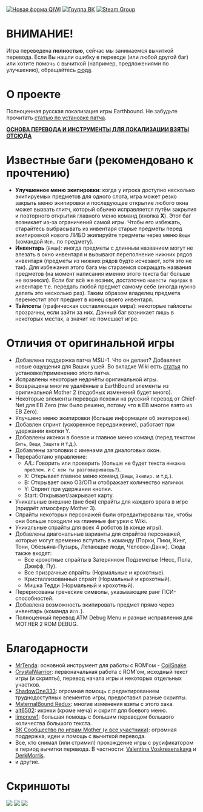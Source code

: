 [![Новая форма QIWI](https://i.imgur.com/DXbNi1L.png)](https://my.qiwi.com/Yvan-ZjZkejXn2O) [![Группа ВК](https://i.imgur.com/xmwABcp.png)](https://vk.com/mother123) [![Steam Group](https://i.imgur.com/BQMjWqb.png)](https://steamcommunity.com/groups/earthbound-mother-ru)

# ВНИМАНИЕ!
Игра переведена **полностью**, сейчас мы занимаемся вычиткой перевода.
Если Вы нашли ошибку в переводе (или любой другой баг) или хотите помочь с вычиткой (например, предложениями по улучшению), обращайтесь [сюда](https://vk.com/topic-75212704_40416271).

# О проекте
Полноценная русская локализация игры Earthbound.
Не забудьте прочитать [статью по установке патча](https://github.com/MAGNAT2645/Earthbound-RUS/wiki/%D0%A3%D1%81%D1%82%D0%B0%D0%BD%D0%BE%D0%B2%D0%BA%D0%B0).

**[ОСНОВА ПЕРЕВОДА И ИНСТРУМЕНТЫ ДЛЯ ЛОКАЛИЗАЦИИ ВЗЯТЫ ОТСЮДА](https://github.com/Crystalwarrior/EarthBound-Russian-Translation)**

# Известные баги (**рекомендовано** к прочтению)
* **Улучшенное меню экипировки**: когда у игрока доступно несколько экипируемых предметов для одного слота, игра может резко закрыть меню экипировки и последующее открытие любого окна может вызвать глитч, который обычно исправляется путём закрытия и повторного открытия главного меню команд (кнопка **X**).
  Этот баг возникает из-за ограничений самой игры. Чтобы его избежать, старайтесь выбрасывать из инвентаря старые предметы перед экипировкой нового ЛИБО экипируйте предметы через меню `Вещи` (командой `Исп.` по предмету).
* **Инвентарь** (`Вещи`): иногда предметы с длинным названием могут не влезать в окно инвентаря и вызывают переполнение нижних рядов инвентаря (предметы из нижних рядов будто исчезают, хотя это не так).
  Для избежания этого бага мы стараемся сокращать названия предметов (на момент написания именно этого текста баг больше не возникал).
  Если баг всё же возник, достаточно `навести порядок` в инвентаре т.е. передать любой предмет самому себе (иногда нужно делать это несколько раз). Таким образом владелец предмета переместит этот предмет в конец своего инвентаря.
* **Тайлсеты** (графическая составляющая мира): некоторые тайлсеты прозрачны, если зайти за них. Данный баг возникает лишь в некоторых местах, а значит не помешает игре.

# Отличия от оригинальной игры
* Добавлена поддержка патча MSU-1. Что он делает? Добавляет новые ощущения для Ваших ушей.
  Во вкладке Wiki есть [статья](https://github.com/MAGNAT2645/Earthbound-RUS/wiki/%D0%9F%D0%B0%D1%82%D1%87-MSU-1) по установке/применению этого патча.
* Исправлены некоторые недочёты оригинальной игры.
* Возвращены многие удалённые в EarthBound элементы из оригинальной Mother 2 (подобных изменений будет много).
* Некоторые элементы перевода похожи на русский перевод от Chief-Net для EB Zero (так было решено, потому что в EB многое взято из EB Zero).
* Улучшено меню экипировки (больше информации об экипировке).
* Добавлен спринт (ускоренное передвижение), работает при удержании кнопки Y.
* Добавлены иконки в боевое и главное меню команд (перед текстом `Бить`, `Вещи`, `Защита` и т.д.).
* Добавлены заголовки с именами для диалоговых окон.
* Переработано управление:
    - A/L: Говорить или проверить (больше не будет текста `Никаких проблем.` и `С кем ты разговариваешь?`).
    - X: Открывает главное меню команд (`Вещи`, `Экипир.` и т.д.).
    - B: Открывает окно ОЗ/ОП и отображает количество налички.
    - Y: Спринт при удержании кнопки.
    - Start: Открывает/закрывает карту.
* Уникальные внешние (вне боя) спрайты для каждого врага в игре (придаёт атмосферу Mother 3).
* Спрайты некоторых персонажей были отредактированы так, чтобы они больше походили на глиняные фигурки с Wiki.
* Уникальные спрайты для всех 4 роботов (в конце игры).
* Добавлены диагональные варианты для спрайтов персонажей, которые могут временно вступить в команду (Порки, Пики, Кинг, Тони, Обезьяна-Пузырь, Летающие люди, Человек-Данж). Сюда также входят:
    - Все крохотные спрайты в Затерянном Подземелье (Несс, Пола, Джефф, Пу).
    - Все призрачные спрайты (Нормальные и крохотные).
    - Кристаллизованный спрайт (Нормальный и крохотный).
    - Мишка Тедди (Нормальный и крохотный).
* Перерисованы греческие символы, указывающие ранг ПСИ-способностей.
* Добавлена возможность экипировать предмет прямо через инвентарь (команда `Исп.`).
* Полноценный перевод ATM Debug Menu и разные исправления для MOTHER 2 ROM DEBUG.

# Благодарности
* [MrTenda](https://github.com/mrtenda): основной инструмент для работы с ROM'ом - [CoilSnake](https://mrtenda.github.io/CoilSnake/).
* [CrystalWarrior](https://github.com/Crystalwarrior): первоначальная работа с ROM'ом, исходный текст игры (и скрипты), перевод начала игры и некоторых отдельных участков.
* [ShadowOne333](https://github.com/ShadowOne333): огромная помощь с редактированием труднодоступных элементов игры, предоставил разные скрипты.
* [MaternalBound Redux](https://github.com/ShadowOne333/MaternalBound-Redux): многие изменения взяты с этого хака.
* [alt6502](https://forum.starmen.net/members/alt6502): иконки (кроме меча) и скрипт для боевого меню.
* [limonow1](https://vk.com/id205829687): большая помощь с большим переводом большого количества большого текста.
* [ВК Сообщество по играм Mother (и все участники)](https://vk.com/mother123): огромная поддержка, идеи и помощь с вычиткой перевода.
* Все, кто снимал (или стримил) прохождение игры с русификатором в период вычитки перевода. В частности: [Valentina Voskresenskaya](https://www.youtube.com/channel/UCidENizMhjm_hRFgPUoa_pg) и [DerkMorris](https://www.twitch.tv/derkmorris).
* и другие.

# Скриншоты
![](https://i.imgur.com/bvLK0qL.png)
![](https://i.imgur.com/raQQ8rk.png)
![](https://i.imgur.com/6CXjwnT.png)
